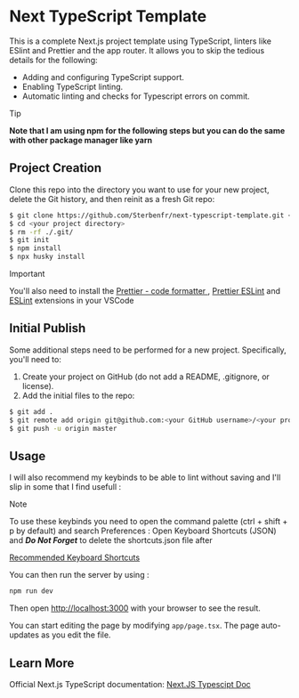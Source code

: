 # Next TypeScript Template

This is a complete Next.js project template using TypeScript, linters like
ESlint and Prettier and the app router. It allows you to skip the tedious
details for the following:

- Adding and configuring TypeScript support.
- Enabling TypeScript linting.
- Automatic linting and checks for Typescript errors on commit.

> [!TIP]  
> **Note that I am using npm for the following steps but you can do the same
> with other package manager like yarn**

## Project Creation

Clone this repo into the directory you want to use for your new project, delete
the Git history, and then reinit as a fresh Git repo:

```bash
$ git clone https://github.com/Sterbenfr/next-typescript-template.git <your project directory>
$ cd <your project directory>
$ rm -rf ./.git/
$ git init
$ npm install
$ npx husky install
```

> [!IMPORTANT]  
> You'll also need to install the
> [Prettier - code formatter ](https://marketplace.visualstudio.com/items?itemName=esbenp.prettier-vscode),
> [Prettier ESLint](https://marketplace.visualstudio.com/items?itemName=rvest.vs-code-prettier-eslint)
> and
> [ESLint](https://marketplace.visualstudio.com/items?itemName=dbaeumer.vscode-eslint)
> extensions in your VSCode

## Initial Publish

Some additional steps need to be performed for a new project. Specifically,
you'll need to:

1. Create your project on GitHub (do not add a README, .gitignore, or license).
2. Add the initial files to the repo:

```bash
$ git add .
$ git remote add origin git@github.com:<your GitHub username>/<your project name>
$ git push -u origin master
```

## Usage

I will also recommend my keybinds to be able to lint without saving and I'll
slip in some that I find usefull :

> [!NOTE]  
> To use these keybinds you need to open the command palette (ctrl + shift + p
> by default) and search Preferences : Open Keyboard Shortcuts (JSON) and **_Do
> Not Forget_** to delete the shortcuts.json file after

[Recommended Keyboard Shortcuts](./shortcuts.json)

You can then run the server by using :

```bash
npm run dev
```

Then open [http://localhost:3000](http://localhost:3000) with your browser to
see the result.

You can start editing the page by modifying `app/page.tsx`. The page
auto-updates as you edit the file.

## Learn More

Official Next.js TypeScript documentation:
[Next.JS Typescipt Doc](https://nextjs.org/docs/basic-features/typescript)
